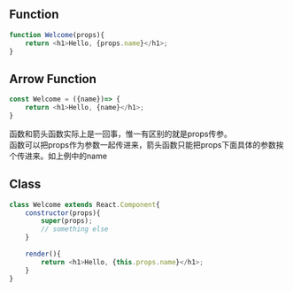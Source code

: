 ## Function

```js
function Welcome(props){
    return <h1>Hello, {props.name}</h1>;
}
```

## Arrow Function

```js
const Welcome = ({name})=> {
    return <h1>Hello, {name}</h1>;
}
```
函数和箭头函数实际上是一回事，惟一有区别的就是props传参。<br>
函数可以把props作为参数一起传进来，箭头函数只能把props下面具体的参数挨个传进来。如上例中的name


## Class

```js
class Welcome extends React.Component{
    constructor(props){
        super(props);
        // something else
    }
    
    render(){
        return <h1>Hello, {this.props.name}</h1>;
    }
}
```

